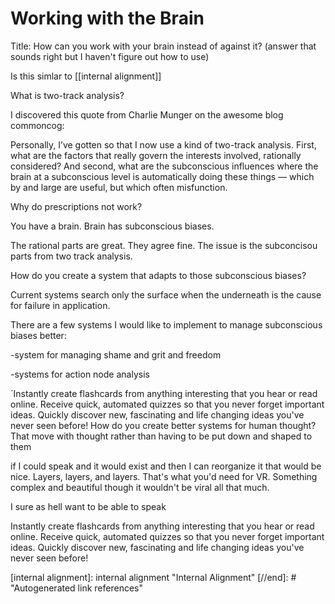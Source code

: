 # Working with the Brain

Title: How can you work with your brain instead of against it? (answer that sounds right but I haven't figure out how to use)  

Is this simlar to [[internal alignment]]

What is two-track analysis?

I discovered this quote from Charlie Munger on the awesome blog commoncog: 

Personally, I’ve gotten so that I now use a kind of two-track analysis. First, what are the factors that really govern the interests involved, rationally considered? And second, what are the subconscious influences where the brain at a subconscious level is automatically doing these things — which by and large are useful, but which often misfunction.

Why do prescriptions not work? 


You have a brain. Brain has subconscious biases.

The rational parts are great. They agree fine. The issue is the subconcisou parts from two track analysis. 

How do you create a system that adapts to those subconscious biases?

Current systems search only the surface when the underneath is the cause for failure in application.

There are a few systems I would like to implement to manage subconscious biases better:

-system for managing shame and grit and freedom

-systems for action node analysis

 

´Instantly create flashcards from anything interesting that you hear or read online. 
Receive quick, automated quizzes so that you never forget important ideas. Quickly discover new, fascinating and life changing ideas you've never seen before!
How do you create better systems for human thought? That move with thought rather than having to be put down and shaped to them 

if I could speak and it would exist and then I can reorganize it that would be nice. Layers, layers, and layers. That's what you'd need for VR. Something complex and beautiful though it wouldn't be viral all that much. 

I sure as hell want to be able to speak 

Instantly create flashcards from anything interesting that you hear or read online. Receive quick, automated quizzes so that you never forget important ideas. Quickly discover new, fascinating and life changing ideas you've never seen before!

[//begin]: # "Autogenerated link references for markdown compatibility"
[internal alignment]: internal alignment "Internal Alignment"
[//end]: # "Autogenerated link references"